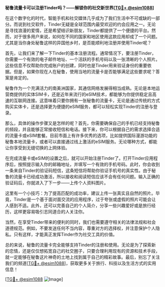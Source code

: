 **秘鲁流量卡可以注册Tinder吗？——解锁你的社交新世界[[TG💪+ @esim1088](https://t.me/s/esim1088)]**

在这个数字化的时代，智能手机和社交媒体几乎成为了我们生活中不可或缺的一部分。而说到社交软件，Tinder无疑是全球范围内最受欢迎的约会应用之一。无论是寻找浪漫的爱情，还是希望结识新朋友，Tinder都提供了一个便捷的平台。然而，对于很多用户来说，如何在不同的国家和地区使用这款应用却成了一个问题。尤其是当你身处秘鲁这样的异国他乡时，是否能顺利地注册并使用Tinder呢？

首先，让我们来了解一下Tinder的基本注册流程。通常情况下，要注册Tinder，你需要一个有效的电子邮件地址、一个活跃的手机号码以及一张清晰的个人照片。这些信息不仅帮助你完成账户的创建，同时也是Tinder用来验证身份的重要依据。但是，如果你现在人在秘鲁，使用当地的流量卡是否能够满足这些要求呢？答案是肯定的。

秘鲁作为一个充满活力的南美洲国家，其通信网络发展得相当成熟。无论是本地运营商提供的实体SIM卡，还是近年来流行的eSIM技术，都能够为你提供稳定且高速的互联网连接。这意味着只要你拥有一张秘鲁的流量卡，无论是通过传统的方式购买实体卡，还是选择更为便捷的eSIM服务，都可以轻松实现Tinder的注册与登录。

那么，具体的操作步骤又是怎样的呢？首先，你需要确保自己的手机已经支持秘鲁的频段，并且能够正常接收短信和电话。接下来，你可以根据自己的需求选择合适的流量卡或eSIM套餐。目前市面上有许多优秀的选项，比如提供国际漫游功能的秘鲁本地流量卡，或者可以直接通过线上激活的eSIM服务。无论哪种方式，都能让你享受到无缝切换的上网体验。

在完成流量卡或eSIM的设置之后，就可以开始注册Tinder了。打开Tinder应用程序后，按照提示输入你的邮箱地址，并填写一个有效的手机号码。此时，你会收到一条来自Tinder的验证码短信，这条短信将帮助你验证手机号的真实性。由于秘鲁的流量卡已经成功激活，所以接收和阅读短信应该不会有任何问题。输入正确的验证码后，你就进入了下一步——上传个人资料图片。

这里有一个小技巧：为了提高匹配的成功率，建议上传一张真实且自然的照片。毕竟，Tinder是一个基于面对面交流的应用程序，过于夸张或虚假的照片可能会让人感到不适。此外，还可以完善自己的个人简介，分享一些兴趣爱好或是旅行经历，这样更容易吸引志同道合的人关注你。

当然，在享受Tinder带来的便利的同时，我们也需要遵守相关的法律法规和社会道德规范。例如，不要发送任何不当内容，尊重对方的选择权，并注意保护个人隐私。只有这样，才能真正发挥Tinder作为社交工具的价值。

总的来说，秘鲁的流量卡完全能够支持Tinder的注册和使用。无论是为了探索新的恋情，还是仅仅想拓宽自己的社交圈子，只要合理利用现有的资源和技术手段，就一定能够在秘鲁这片神奇的土地上找到属于自己的精彩故事。最后，别忘了关注我们的频道[[TG💪+ @esim1088](https://t.me/s/esim1088)]，获取更多关于旅行、科技以及生活方式的实用信息！

[[TG💪+ @esim1088](https://t.me/s/esim1088) ![Image](https://i.postimg.cc/4NQfJmqS/Snipaste-2025-05-13-00-14-12.png)]